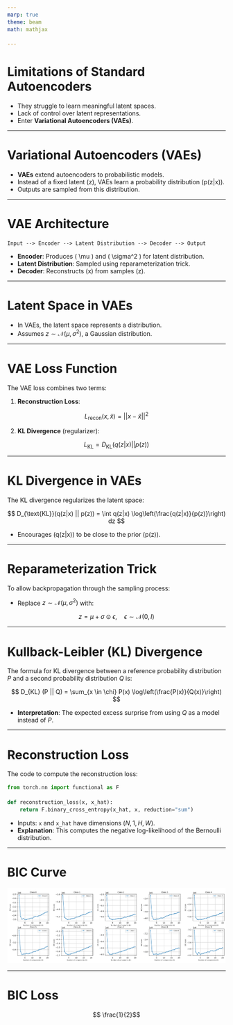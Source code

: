 ```yaml
---
marp: true
theme: beam
math: mathjax

---
```



# **Limitations of Standard Autoencoders**

- They struggle to learn meaningful latent spaces.
- Lack of control over latent representations.
- Enter **Variational Autoencoders (VAEs)**.

---

# **Variational Autoencoders (VAEs)**

- **VAEs** extend autoencoders to probabilistic models.
- Instead of a fixed latent \(z\), VAEs learn a probability distribution \(p(z|x)\).
- Outputs are sampled from this distribution.

---

# **VAE Architecture**

```plaintext
Input --> Encoder --> Latent Distribution --> Decoder --> Output
```

- **Encoder**: Produces \( \mu \) and \( \sigma^2 \) for latent distribution.
- **Latent Distribution**: Sampled using reparameterization trick.
- **Decoder**: Reconstructs \(x\) from samples \(z\).

---

# **Latent Space in VAEs**

- In VAEs, the latent space represents a distribution.
- Assumes $z \sim \mathcal{N}(\mu, \sigma^2)$, a Gaussian distribution.

---

# **VAE Loss Function**

The VAE loss combines two terms:
1. **Reconstruction Loss**:

$$
L_{\text{recon}}(x, \hat{x}) = ||x - \hat{x}||^2
$$

2. **KL Divergence** (regularizer):

$$
L_{\text{KL}} = D_{\text{KL}}(q(z|x) || p(z))
$$

---

# **KL Divergence in VAEs**

The KL divergence regularizes the latent space:

$$
D_{\text{KL}}(q(z|x) || p(z)) = \int q(z|x) \log\left(\frac{q(z|x)}{p(z)}\right) dz
$$

- Encourages \(q(z|x)\) to be close to the prior \(p(z)\).

---

# **Reparameterization Trick**

To allow backpropagation through the sampling process:
- Replace $z \sim \mathcal{N}(\mu, \sigma^2)$ with:

$$
z = \mu + \sigma \odot \epsilon, \quad \epsilon \sim \mathcal{N}(0, I)
$$

---
# **Kullback-Leibler (KL) Divergence**

The formula for KL divergence between a reference probability distribution $P$ and a second probability distribution $Q$ is:

$$
D_{KL} (P || Q) = \sum_{x \in \chi} P(x) \log\left(\frac{P(x)}{Q(x)}\right)
$$

- **Interpretation**: The expected excess surprise from using $Q$ as a model instead of $P$.

---

# **Reconstruction Loss**

The code to compute the reconstruction loss:

```python
from torch.nn import functional as F

def reconstruction_loss(x, x_hat):
    return F.binary_cross_entropy(x_hat, x, reduction="sum")
```

- Inputs: `x` and `x_hat` have dimensions $(N, 1, H, W)$.
- **Explanation**: This computes the negative log-likelihood of the Bernoulli distribution.


---

# **BIC Curve**

![Centered Image](../pics/AE/bic_curves.png)

---

# **BIC Loss**
$$ \frac{1}{2}$$

